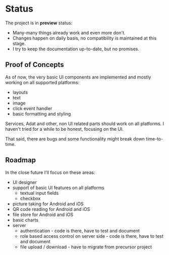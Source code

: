 # Status

The project is in **preview** status:

* Many-many things already work and even more don't.
* Changes happen on daily basis, no compatibility is maintained at this stage.
* I try to keep the documentation up-to-date, but no promises.

## Proof of Concepts

As of now, the very basic UI components are implemented and mostly working on all supported platforms:

* layouts
* text
* image
* click event handler
* basic formatting and styling

Services, Adat and other, non UI related parts should work on all platforms. I haven't tried
for a while to be honest, focusing on the UI.

That said, there are bugs and some functionality might break down time-to-time.

## Roadmap

In the close future I'll focus on these areas:

* UI designer
* support of basic UI features on all platforms
    * textual input fields
    * checkbox
* picture taking for Android and iOS
* QR code reading for Android and iOS
* file store for Android and iOS
* basic charts
* server
  * authentication - code is there, have to test and document
  * role based access control on server side - code is there, have to test and document
  * file upload / download - have to migrate from precursor project
